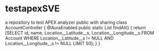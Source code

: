 # testapexSVE
a repository to test APEX analyzer
public with sharing class AccountController {
    @AuraEnabled
    public static List<Account> findAll() {
    return [SELECT id, name, Location__Latitude__s, Location__Longitude__s
            FROM Account
            WHERE Location__Latitude__s != NULL AND Location__Longitude__s != NULL
            LIMIT 50];
    }
}
